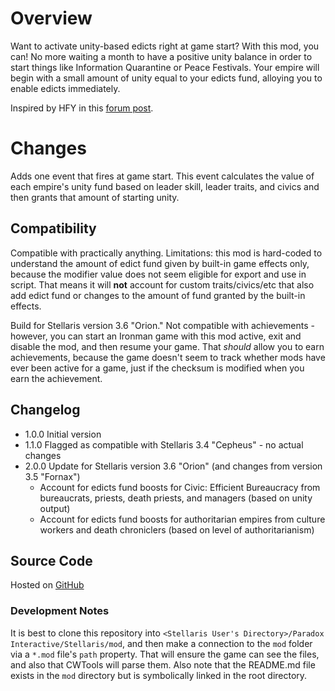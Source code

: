 # Overview

Want to activate unity-based edicts right at game start?  With this mod, you can!  No more waiting a month to have a positive unity balance in order to start things like Information Quarantine or Peace Festivals.  Your empire will begin with a small amount of unity equal to your edicts fund, alloying you to enable edicts immediately.

Inspired by HFY in this [forum post](https://forum.paradoxplaza.com/forum/threads/3-3-libra-please-start-every-empire-with-some-unity-so-we-can-activate-edicts-on-day-1.1513564/).

# Changes

Adds one event that fires at game start.  This event calculates the value of each empire's unity fund based on leader skill, leader traits, and civics and then grants that amount of starting unity.

## Compatibility

Compatible with practically anything.  Limitations: this mod is hard-coded to understand the amount of edict fund given by built-in game effects only, because the modifier value does not seem eligible for export and use in script.  That means it will **not** account for custom traits/civics/etc that also add edict fund or changes to the amount of fund granted by the built-in effects.

Build for Stellaris version 3.6 "Orion."  Not compatible with achievements - however, you can start an Ironman game with this mod active, exit and disable the mod, and then resume your game.  That _should_ allow you to earn achievements, because the game doesn't seem to track whether mods have ever been active for a game, just if the checksum is modified when you earn the achievement.

## Changelog

* 1.0.0 Initial version
* 1.1.0 Flagged as compatible with Stellaris 3.4 "Cepheus" - no actual changes
* 2.0.0 Update for Stellaris version 3.6 "Orion" (and changes from version 3.5 "Fornax")
    * Account for edicts fund boosts for Civic: Efficient Bureaucracy from bureaucrats, priests, death priests, and managers (based on unity output)
    * Account for edicts fund boosts for authoritarian empires from culture workers and death chroniclers (based on level of authoritarianism)

## Source Code

Hosted on [GitHub](https://github.com/corsairmarks/start_with_unity_fund)

### Development Notes

It is best to clone this repository into `<Stellaris User's Directory>/Paradox Interactive/Stellaris/mod`, and then make a connection to the `mod` folder via a `*.mod` file's `path` property.  That will ensure the game can see the files, and also that CWTools will parse them.  Also note that the README.md file exists in the `mod` directory but is symbolically linked in the root directory.